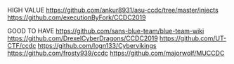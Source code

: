 HIGH VALUE
https://github.com/ankur8931/asu-ccdc/tree/master/injects
https://github.com/executionByFork/CCDC2019

GOOD TO HAVE
https://github.com/sans-blue-team/blue-team-wiki
https://github.com/DrexelCyberDragons/CCDC2019
https://github.com/UT-CTF/ccdc
https://github.com/logn133/Cybervikings
https://github.com/frosty939/ccdc
https://github.com/majorwolf/MUCCDC
